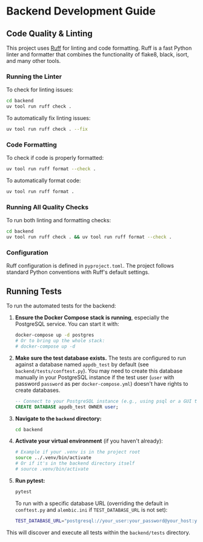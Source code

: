# Backend Development Guide

## Code Quality & Linting

This project uses [Ruff](https://docs.astral.sh/ruff/) for linting and code formatting. Ruff is a fast Python linter and formatter that combines the functionality of flake8, black, isort, and many other tools.

### Running the Linter

To check for linting issues:

```bash
cd backend
uv tool run ruff check .
```

To automatically fix linting issues:

```bash
uv tool run ruff check . --fix
```

### Code Formatting

To check if code is properly formatted:

```bash
uv tool run ruff format --check .
```

To automatically format code:

```bash
uv tool run ruff format .
```

### Running All Quality Checks

To run both linting and formatting checks:

```bash
cd backend
uv tool run ruff check . && uv tool run ruff format --check .
```

### Configuration

Ruff configuration is defined in `pyproject.toml`. The project follows standard Python conventions with Ruff's default settings.

## Running Tests

To run the automated tests for the backend:

1. **Ensure the Docker Compose stack is running**, especially the PostgreSQL service. You can start it with:

    ```bash
    docker-compose up -d postgres
    # Or to bring up the whole stack:
    # docker-compose up -d
    ```

2. **Make sure the test database exists.** The tests are configured to run against a database named `appdb_test` by default (see `backend/tests/conftest.py`). You may need to create this database manually in your PostgreSQL instance if the test user (`user` with password `password` as per `docker-compose.yml`) doesn't have rights to create databases.

    ```sql
    -- Connect to your PostgreSQL instance (e.g., using psql or a GUI tool)
    CREATE DATABASE appdb_test OWNER user;
    ```

3. **Navigate to the `backend` directory:**

    ```bash
    cd backend
    ```

4. **Activate your virtual environment** (if you haven't already):

    ```bash
    # Example if your .venv is in the project root
    source ../.venv/bin/activate 
    # Or if it's in the backend directory itself
    # source .venv/bin/activate 
    ```

5. **Run pytest:**

    ```bash
    pytest
    ```

    To run with a specific database URL (overriding the default in `conftest.py` and `alembic.ini` if `TEST_DATABASE_URL` is not set):

    ```bash
    TEST_DATABASE_URL="postgresql://your_user:your_password@your_host:your_port/your_test_db_name" pytest
    ```

This will discover and execute all tests within the `backend/tests` directory.
